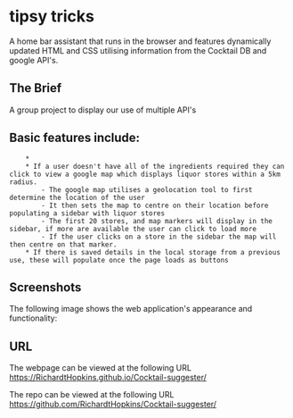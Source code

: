 # tipsy tricks
A home bar assistant that runs in the browser and features dynamically updated HTML and CSS utilising information from the Cocktail DB and google API's.  

## The Brief

A group project to display our use of multiple API's

## Basic features include:

```
    * 
    * If a user doesn't have all of the ingredients required they can click to view a google map which displays liquor stores within a 5km radius.
        - The google map utilises a geolocation tool to first determine the location of the user
        - It then sets the map to centre on their location before populating a sidebar with liquor stores
        - The first 20 stores, and map markers will display in the sidebar, if more are available the user can click to load more
        - If the user clicks on a store in the sidebar the map will then centre on that marker.   
    * If there is saved details in the local storage from a previous use, these will populate once the page loads as buttons

```


## Screenshots

The following image shows the web application's appearance and functionality:
![]()



## URL
The webpage can be viewed at the following URL <https://RichardtHopkins.github.io/Cocktail-suggester/>

The repo can be viewed at the following URL <https://github.com/RichardtHopkins/Cocktail-suggester/>
